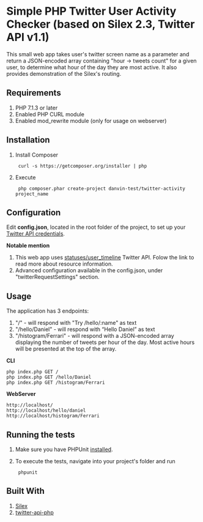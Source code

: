Simple PHP Twitter User Activity Checker (based on Silex 2.3, Twitter API v1.1)
================

This small web app takes user's twitter screen name as a parameter and return a JSON-encoded array containing "hour -> tweets  count" for a given user, to determine what hour of the day they are most active. 
It also provides demonstration of the Silex's routing.

Requirements
----
1. PHP 7.1.3 or later
2. Enabled PHP CURL module
3. Enabled mod_rewrite module (only for usage on webserver)

Installation
----
1. Install Composer

        curl -s https://getcomposer.org/installer | php

2. Execute    

        php composer.phar create-project danvin-test/twitter-activity project_name

Configuration
------
Edit **config.json**, located in the root folder of the project, to set up your [Twitter API credentials](https://developer.twitter.com/en/docs/basics/getting-started).

**Notable mention**
1. This web app uses [statuses/user_timeline](https://developer.twitter.com/en/docs/tweets/timelines/api-reference/get-statuses-user_timeline.html) Twitter API. Folow the link to read more about resource information.
2. Advanced configuration available in the config.json, under "twitterRequestSettings" section.

Usage
----

The application has 3 endpoints:
1. "/" - will respond with "Try  /hello/:name" as text
2. "/hello/Daniel" - will respond with “Hello Daniel” as text
3. "/histogram/Ferrari" - will respond with a JSON-encoded array displaying the number of tweets per hour of the day. Most active hours will be presented at the top of the array.


**CLI**

    php index.php GET /                            
    php index.php GET /hello/Daniel
    php index.php GET /histogram/Ferrari


**WebServer**

    http://localhost/
    http://localhost/hello/daniel
    http://localhost/histogram/Ferrari


Running the tests
----
1. Make sure you have PHPUnit [installed](https://phpunit.de/getting-started/phpunit-7.html).
2. To execute the tests, navigate into your project's folder and run

        phpunit


Built With
-----
1. [Silex](https://silex.symfony.com/)
2. [twitter-api-php](https://github.com/J7mbo/twitter-api-php)
